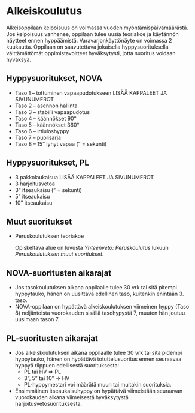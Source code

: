 # Alkeiskoulutus

Alkeisoppilaan kelpoisuus on voimassa vuoden myöntämispäivämäärästä. Jos kelpoisuus vanhenee, oppilaan tulee uusia teoriakoe ja käytännön näytteet ennen hyppäämistä. Varavarjonkäyttönäyte on voimassa 2 kuukautta. Oppilaan on saavutettava jokaisella hyppysuorituksella välttämättömät oppimistavoitteet hyväksytysti, jotta suoritus voidaan hyväksyä.

## Hyppysuoritukset, NOVA
* Taso 1 – tottuminen vapaapudotukseen LISÄÄ KAPPALEET JA SIVUNUMEROT
* Taso 2 – asennon hallinta
* Taso 3 – stabiili vapaapudotus
* Taso 4 – käännökset 90°
* Taso 5 – käännökset 360°
* Taso 6 – irtiuloshyppy
* Taso 7 – puolisarja
* Taso 8 – 15” lyhyt vapaa (” = sekunti)

## Hyppysuoritukset, PL
* 3 pakkolaukaisua LISÄÄ KAPPALEET JA SIVUNUMEROT
* 3 harjoitusvetoa
* 3” itseaukaisu (” = sekunti)
* 5” itseaukaisu
* 10” itseaukaisu

## Muut suoritukset
* Peruskoulutuksen teoriakoe

  Opiskeltava alue on luvusta *Yhteenveto: Peruskoulutus* lukuun *Peruskoulutuksen muut suoritukset*.

## NOVA-suoritusten aikarajat
* Jos tasokoulutuksen aikana oppilaalle tulee 30 vrk tai sitä pitempi hyppytauko, hänen on uusittava edellinen taso, kuitenkin enintään 3. taso.
* NOVA-oppilaan on hypättävä alkeiskoulutuksen viimeinen hyppy (Taso 8) neljäntoista vuorokauden sisällä tasohypystä 7, muuten hän joutuu uusimaan tason 7.

## PL-suoritusten aikarajat
* Jos alkeiskoulutuksen aikana oppilaalle tulee 30 vrk tai sitä pidempi hyppytauko, hänen on hypättävä totuttelusuoritus ennen seuraavaa hyppyä riippuen edellisestä suorituksesta:
    * PL tai HV ⇒ PL
    * 3”, 5” tai 10” ⇒ HV
    * PL-hyppymestari voi määrätä muun tai muitakin suorituksia.
* Ensimmäinen itseaukaisuhyppy on hypättävä viimeistään seuraavan vuorokauden aikana viimeisestä hyväksytystä harjoitusvetosuorituksesta.
